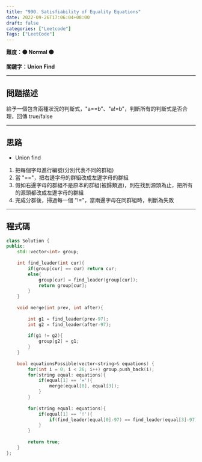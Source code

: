 ```yaml
---
title: "990. Satisfiability of Equality Equations"
date: 2022-09-26T17:06:04+08:00
draft: false
categories: ["Leetcode"]
Tags: ["LeetCode"]
---
```


**難度：🟠 Normal 🟠**

**關鍵字：Union Find**

<!--more-->

---

## 問題描述

給予一個包含兩種狀況的判斷式，"a==b"、"a!=b"，判斷所有的判斷式是否合理，回傳 true/false

---

## 思路

- Union find
1. 把每個字母進行編號(分別代表不同的群組)
2. 當 "=="，把右邊字母的群組改成左邊字母的群組
3. 假如右邊字母的群組不是原本的群組(被歸類過)，則在找到源頭為止，把所有的源頭都改成左邊字母的群組
4. 完成分群後，掃過每一個 "!="，當兩邊字母在同群組時，判斷為失敗

---

## 程式碼

```c++
class Solution {
public:
    std::vector<int> group;
    
    int find_leader(int cur){
        if(group[cur] == cur) return cur;
        else{
            group[cur] = find_leader(group[cur]);
            return group[cur];
        }
    }
    
    void merge(int prev, int after){
        
        int g1 = find_leader(prev-97);      
        int g2 = find_leader(after-97);
        
        if(g1 != g2){
            group[g2] = g1;
        }
    }
    
    bool equationsPossible(vector<string>& equations) {
        for(int i = 0; i < 26; i++) group.push_back(i);
        for(string equal: equations){
            if(equal[1] == '='){
                merge(equal[0], equal[3]);
            }
        }
        
        for(string equal: equations){
            if(equal[1] == '!'){
                if(find_leader(equal[0]-97) == find_leader(equal[3]-97)) return false;
            }
        }
        
        return true;
    }
};
```
